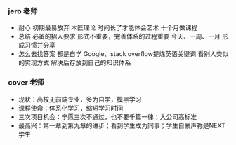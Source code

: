 ### jero 老师

- 耐心
  	初期最易放弃
  	木匠理论
  	时间长了才能体会艺术
  	十个月做课程
- 总结
  	必备的招人要求
  	形式不重要，完善体系的过程重要
  	今天、一周、一月
  	形成习惯并分享
- 怎么去找答案
  	都是自学
  	Google、stack overflow提炼英语关键词
  	看别人类似的实现方式
  	解决后存放到自己的知识体系

### cover 老师

- 现状：高校无前端专业，多为自学，摸黑学习
- 课程使命：体系化学习，缩短学习时间
- 三次项目机会：宁愿三次不通过，也不要千篇一律；大公司高标准
- 最高兴：第一章到第九章的进步；看到学生成为同事；学生自豪声称是NEXT学生